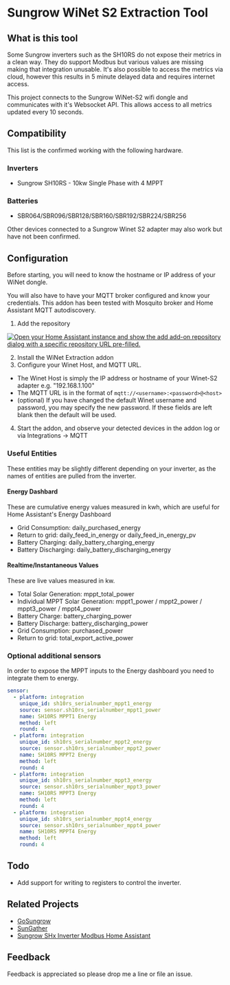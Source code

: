 # Sungrow WiNet S2 Extraction Tool

## What is this tool

Some Sungrow inverters such as the SH10RS do not expose their metrics in a clean way. They do support Modbus but various values are missing making that integration unusable. It's also possible to access the metrics via cloud, however this results in 5 minute delayed data and requires internet access.

This project connects to the Sungrow WiNet-S2 wifi dongle and communicates with it's Websocket API. This allows access to all metrics updated every 10 seconds.

## Compatibility

This list is the confirmed working with the following hardware.

### Inverters

- Sungrow SH10RS - 10kw Single Phase with 4 MPPT

### Batteries

- SBR064/SBR096/SBR128/SBR160/SBR192/SBR224/SBR256

Other devices connected to a Sungrow Winet S2 adapter may also work but have not been confirmed.

## Configuration

Before starting, you will need to know the hostname or IP address of your WiNet dongle.

You will also have to have your MQTT broker configured and know your credentials. This addon has been tested with Mosquito broker and Home Assistant MQTT autodiscovery.

1. Add the repository

[![Open your Home Assistant instance and show the add add-on repository dialog with a specific repository URL pre-filled.](https://my.home-assistant.io/badges/supervisor_add_addon_repository.svg)](https://my.home-assistant.io/redirect/supervisor_add_addon_repository/?repository_url=https%3A%2F%2Fgithub.com%2FNickStallman%2Fhome-assistant-repo)

2. Install the WiNet Extraction addon
3. Configure your Winet Host, and MQTT URL.

- The Winet Host is simply the IP address or hostname of your Winet-S2 adapter e.g. "192.168.1.100"
- The MQTT URL is in the format of `mqtt://<username>:<password>@<host>`
- (optional) If you have changed the default Winet username and password, you may specify the new password. If these fields are left blank then the default will be used.

4. Start the addon, and observe your detected devices in the addon log or via Integrations -> MQTT

### Useful Entities

These entities may be slightly different depending on your inverter, as the names of entities are pulled from the inverter.

#### Energy Dashbard

These are cumulative energy values measured in kwh, which are useful for Home Assistant's Energy Dashboard

- Grid Consumption: daily_purchased_energy
- Return to grid: daily_feed_in_energy or daily_feed_in_energy_pv
- Battery Charging: daily_battery_charging_energy
- Battery Discharging: daily_battery_discharging_energy

#### Realtime/Instantaneous Values

These are live values measured in kw.

- Total Solar Generation: mppt_total_power
- Individual MPPT Solar Generation: mppt1_power / mppt2_power / mppt3_power / mppt4_power
- Battery Charge: battery_charging_power
- Battery Discharge: battery_discharging_power
- Grid Consumption: purchased_power
- Return to grid: total_export_active_power

### Optional additional sensors

In order to expose the MPPT inputs to the Energy dashboard you need to integrate them to energy.

```yaml
sensor:
  - platform: integration
    unique_id: sh10rs_serialnumber_mppt1_energy
    source: sensor.sh10rs_serialnumber_mppt1_power
    name: SH10RS MPPT1 Energy
    method: left
    round: 4
  - platform: integration
    unique_id: sh10rs_serialnumber_mppt2_energy
    source: sensor.sh10rs_serialnumber_mppt2_power
    name: SH10RS MPPT2 Energy
    method: left
    round: 4
  - platform: integration
    unique_id: sh10rs_serialnumber_mppt3_energy
    source: sensor.sh10rs_serialnumber_mppt3_power
    name: SH10RS MPPT3 Energy
    method: left
    round: 4
  - platform: integration
    unique_id: sh10rs_serialnumber_mppt4_energy
    source: sensor.sh10rs_serialnumber_mppt4_power
    name: SH10RS MPPT4 Energy
    method: left
    round: 4
```

## Todo

- Add support for writing to registers to control the inverter.

## Related Projects

- [GoSungrow](https://github.com/MickMake/GoSungrow)
- [SunGather](https://github.com/bohdan-s/SunGather)
- [Sungrow SHx Inverter Modbus Home Assistant](https://github.com/mkaiser/Sungrow-SHx-Inverter-Modbus-Home-Assistant)

## Feedback

Feedback is appreciated so please drop me a line or file an issue.

